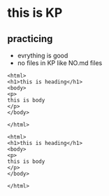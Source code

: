 # this is KP
## practicing


* evrything is good
* no files in KP like NO.md files

```
<html>
<h1>this is heading</h1>
<body>
<p>
this is body
</p>
</body>

</html>
```

```
<html>
<h1>this is heading</h1>
<body>
<p>
this is body
</p>
</body>

</html>
```


